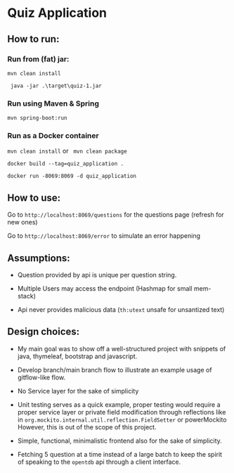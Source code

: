 # Quiz Application

## How to run:
### Run from (fat) jar:
```mvn clean install```

``` java -jar .\target\quiz-1.jar```

### Run using Maven & Spring
```mvn spring-boot:run```

### Run as a Docker container 
```mvn clean install``` or ``` mvn clean package```

```docker build --tag=quiz_application . ```

```docker run -8069:8069 -d quiz_application```

## How to use:

Go to ```http://localhost:8069/questions``` for the questions page (refresh for new ones)

Go to ```http://localhost:8069/error``` to simulate an error happening

## Assumptions:

- Question provided by api is unique per question string.

- Multiple Users may access the endpoint (Hashmap for small mem-stack)

- Api never provides malicious data (```th:utext``` unsafe for unsantized text)

## Design choices:

- My main goal was to show off a well-structured project with snippets of java, thymeleaf, bootstrap and javascript.

- Develop branch/main branch flow to illustrate an example usage of gitflow-like flow.

- No Service layer for the sake of simplicity

- Unit testing serves as a quick example, proper testing would require a proper service layer or private field modification through reflections like in ```org.mockito.internal.util.reflection.FieldSetter``` or powerMockito However, this is out of the scope of this project.

- Simple, functional, minimalistic frontend also for the sake of simplicity.

- Fetching 5 question at a time instead of a large batch to keep the spirit of speaking to the ```opentdb``` api through a client interface.
